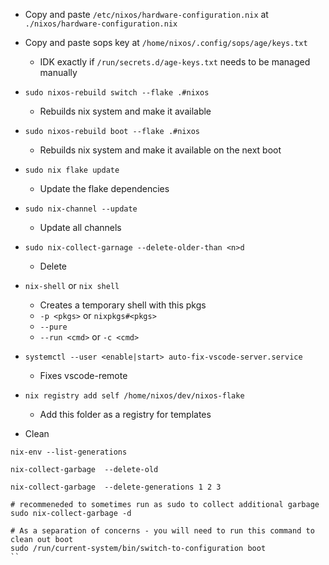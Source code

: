 * Copy and paste `/etc/nixos/hardware-configuration.nix` at `./nixos/hardware-configuration.nix`
* Copy and paste sops key at `/home/nixos/.config/sops/age/keys.txt`
    * IDK exactly if `/run/secrets.d/age-keys.txt` needs to be managed manually
* `sudo nixos-rebuild switch --flake .#nixos`
    * Rebuilds nix system and make it available
* `sudo nixos-rebuild boot --flake .#nixos`
    * Rebuilds nix system and make it available on the next boot
* `sudo nix flake update`
    * Update the flake dependencies
* `sudo nix-channel --update`
    * Update all channels
* `sudo nix-collect-garnage --delete-older-than <n>d`
    * Delete 
* `nix-shell` or `nix shell`
    * Creates a temporary shell with this pkgs
    * `-p <pkgs>` or `nixpkgs#<pkgs>`
    * `--pure`
    * `--run <cmd>` or `-c <cmd>`
* `systemctl --user <enable|start> auto-fix-vscode-server.service`
    * Fixes vscode-remote
* `nix registry add self /home/nixos/dev/nixos-flake`
    * Add this folder as a registry for templates


* Clean
```
nix-env --list-generations

nix-collect-garbage  --delete-old

nix-collect-garbage  --delete-generations 1 2 3

# recommeneded to sometimes run as sudo to collect additional garbage
sudo nix-collect-garbage -d

# As a separation of concerns - you will need to run this command to clean out boot
sudo /run/current-system/bin/switch-to-configuration boot
``